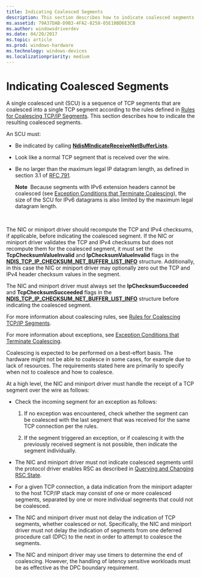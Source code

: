 ```yaml
---
title: Indicating Coalesced Segments
description: This section describes how to indicate coalesced segments
ms.assetid: 79A37DAB-D9B3-4FA2-8258-05E10BD6E3CB
ms.author: windowsdriverdev
ms.date: 04/20/2017
ms.topic: article
ms.prod: windows-hardware
ms.technology: windows-devices
ms.localizationpriority: medium
---
```


# Indicating Coalesced Segments


A single coalesced unit (SCU) is a sequence of TCP segments that are coalesced into a single TCP segment according to the rules defined in [Rules for Coalescing TCP/IP Segments](rules-for-coalescing-tcp-ip-packets.md). This section describes how to indicate the resulting coalesced segments.

An SCU must:

-   Be indicated by calling [**NdisMIndicateReceiveNetBufferLists**](https://msdn.microsoft.com/library/windows/hardware/ff563598).

-   Look like a normal TCP segment that is received over the wire.

-   Be no larger than the maximum legal IP datagram length, as defined in section 3.1 of [RFC 791](http://www.ietf.org/rfc/rfc791.txt).

    **Note**  Because segments with IPv6 extension headers cannot be coalesced (see [Exception Conditions that Terminate Coalescing](exception-conditions-that-terminate-coalescing.md)), the size of the SCU for IPv6 datagrams is also limited by the maximum legal datagram length.

     

The NIC or miniport driver should recompute the TCP and IPv4 checksums, if applicable, before indicating the coalesced segment. If the NIC or miniport driver validates the TCP and IPv4 checksums but does not recompute them for the coalesced segment, it must set the **TcpChecksumValueInvalid** and **IpChecksumValueInvalid** flags in the [**NDIS\_TCP\_IP\_CHECKSUM\_NET\_BUFFER\_LIST\_INFO**](https://msdn.microsoft.com/library/windows/hardware/ff567877) structure. Additionally, in this case the NIC or miniport driver may optionally zero out the TCP and IPv4 header checksum values in the segment.

The NIC and miniport driver must always set the **IpChecksumSucceeded** and **TcpChecksumSucceeded** flags in the [**NDIS\_TCP\_IP\_CHECKSUM\_NET\_BUFFER\_LIST\_INFO**](https://msdn.microsoft.com/library/windows/hardware/ff567877) structure before indicating the coalesced segment.

For more information about coalescing rules, see [Rules for Coalescing TCP/IP Segments](rules-for-coalescing-tcp-ip-packets.md).

For more information about exceptions, see [Exception Conditions that Terminate Coalescing](exception-conditions-that-terminate-coalescing.md).

Coalescing is expected to be performed on a best-effort basis. The hardware might not be able to coalesce in some cases, for example due to lack of resources. The requirements stated here are primarily to specify when not to coalesce and how to coalesce.

At a high level, the NIC and miniport driver must handle the receipt of a TCP segment over the wire as follows:

-   Check the incoming segment for an exception as follows:

    1.  If no exception was encountered, check whether the segment can be coalesced with the last segment that was received for the same TCP connection per the rules.

    2.  If the segment triggered an exception, or if coalescing it with the previously received segment is not possible, then indicate the segment individually.

-   The NIC and miniport driver must not indicate coalesced segments until the protocol driver enables RSC as described in [Querying and Changing RSC State](querying-and-changing-rsc-state.md).

-   For a given TCP connection, a data indication from the miniport adapter to the host TCP/IP stack may consist of one or more coalesced segments, separated by one or more individual segments that could not be coalesced.

-   The NIC and miniport driver must not delay the indication of TCP segments, whether coalesced or not. Specifically, the NIC and miniport driver must not delay the indication of segments from one deferred procedure call (DPC) to the next in order to attempt to coalesce the segments.

-   The NIC and miniport driver may use timers to determine the end of coalescing. However, the handling of latency sensitive workloads must be as effective as the DPC boundary requirement.

 

 





